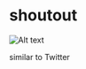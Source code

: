 # shoutout

![Alt text](shoutout/color_logo_with_background_resize.png?raw=true "logo")

similar to Twitter
